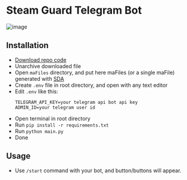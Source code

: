 # Steam Guard Telegram Bot
![image](https://github.com/user-attachments/assets/39d983a4-b9e3-4ede-a354-d7aee0ab85bf)

## Installation
- [Download repo code](https://github.com/klovik/steamguard-telegram-bot/archive/refs/heads/main.zip)
- Unarchive downloaded file
- Open `maFiles` directory, and put here maFiles (or a single maFile) generated with [SDA](https://github.com/Jessecar96/SteamDesktopAuthenticator)
- Create `.env` file in root directory, and open with any text editor
- Edit `.env` like this:
  ```
  TELEGRAM_API_KEY=your telegram api bot api key
  ADMIN_ID=your telegram user id
  ```
- Open terminal in root directory
- Run `pip install -r requirements.txt`
- Run `python main.py`
- Done
## Usage
- Use `/start` command with your bot, and button/buttons will appear.
